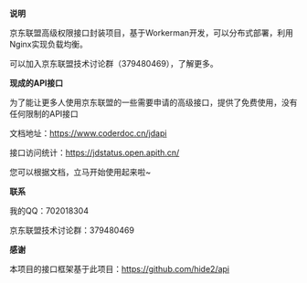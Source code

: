 **说明**

京东联盟高级权限接口封装项目，基于Workerman开发，可以分布式部署，利用Nginx实现负载均衡。

可以加入京东联盟技术讨论群（379480469），了解更多。

**现成的API接口**

为了能让更多人使用京东联盟的一些需要申请的高级接口，提供了免费使用，没有任何限制的API接口

文档地址：https://www.coderdoc.cn/jdapi

接口访问统计：https://jdstatus.open.apith.cn/

您可以根据文档，立马开始使用起来啦~

**联系**

我的QQ：702018304

京东联盟技术讨论群：379480469

**感谢**

本项目的接口框架基于此项目：https://github.com/hide2/api

